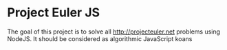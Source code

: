 # Project Euler JS

The goal of this project is to solve all http://projecteuler.net problems using NodeJS.
It should be considered as algorithmic JavaScript koans